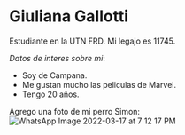 # Giuliana Gallotti

Estudiante en la UTN FRD. Mi legajo es 11745.

*Datos de interes sobre mi*:
- Soy de Campana.
- Me gustan mucho las peliculas de Marvel.
- Tengo 20 años.

Agrego una foto de mi perro Simon:
![WhatsApp Image 2022-03-17 at 7 12 17 PM](https://user-images.githubusercontent.com/80929188/158903545-438246b3-7538-43d1-85c0-ea75ffdf8863.jpeg)
